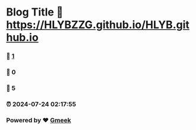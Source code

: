 # Blog Title :link: https://HLYBZZG.github.io/HLYB.github.io 
### :page_facing_up: [1](https://HLYBZZG.github.io/HLYB.github.io/tag.html) 
### :speech_balloon: 0 
### :hibiscus: 5 
### :alarm_clock: 2024-07-24 02:17:55 
### Powered by :heart: [Gmeek](https://github.com/Meekdai/Gmeek)
